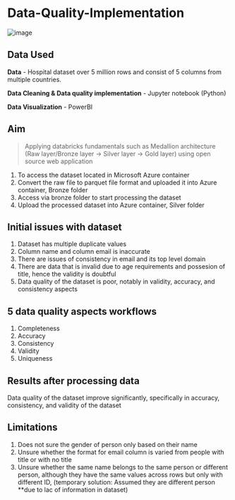 # Data-Quality-Implementation

![image](https://github.com/izzzzzzuuu/Data-Quality-Implementation/assets/46993601/63030f2f-831d-4812-a7ad-c60eff76d354)

## Data Used

**Data** - Hospital dataset over 5 million rows and consist of 5 columns from multiple countries.

**Data Cleaning & Data quality implementation** - Jupyter notebook (Python)

**Data Visualization** - PowerBI

## Aim
> Applying databricks fundamentals such as Medallion architecture (Raw layer/Bronze layer -> Silver layer -> Gold layer) using open source web application 
1. To access the dataset located in Microsoft Azure container
2.  Convert the raw file to parquet file format and uploaded it into Azure container, Bronze folder
3.  Access via bronze folder to start processing the dataset
4.  Upload the processed dataset into Azure container, Silver folder

## Initial issues with dataset

1. Dataset has multiple duplicate values
2. Column name and column email is inaccurate
3. There are issues of consistency in email and its top level domain
4. There are data that is invalid due to age requirements and possesion of title, hence the validity is doubtful
5. Data quality of the dataset is poor, notably in validity, accuracy, and consistency aspects

## 5 data quality aspects workflows
1. Completeness
2. Accuracy
3. Consistency
4. Validity
5. Uniqueness

## Results after processing data
Data quality of the dataset improve significantly, specifically in accuracy, consistency, and validity of the dataset

## Limitations
1. Does not sure the gender of person only based on their name
2. Unsure whether the format for email column is varied from people with title or with no title
3. Unsure whether the same name belongs to the same person or different person, although they have the same values across rows but only with different ID, (temporary solution: Assumed they are different person **due to lac of information in dataset)
